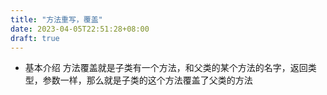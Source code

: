 ```yaml
---
title: "方法重写，覆盖"
date: 2023-04-05T22:51:28+08:00
draft: true
---
```

* 基本介绍
  方法覆盖就是子类有一个方法，和父类的某个方法的名字，返回类型，参数一样，那么就是子类的这个方法覆盖了父类的方法


